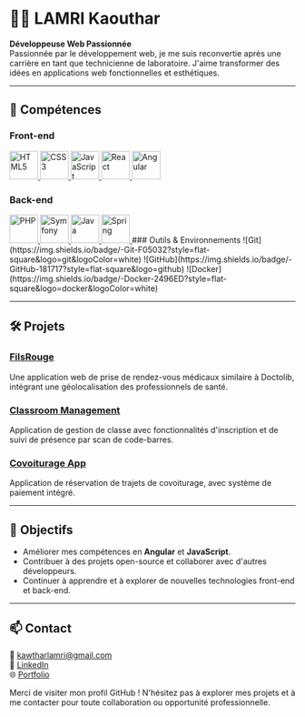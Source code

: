# 👩‍💻 LAMRI Kaouthar

**Développeuse Web Passionnée**  
Passionnée par le développement web, je me suis reconvertie après une carrière en tant que technicienne de laboratoire. J'aime transformer des idées en applications web fonctionnelles et esthétiques.

---

## 🚀 Compétences

### Front-end

<a href="https://developer.mozilla.org/en-US/docs/Web/Guide/HTML/HTML5" target="_blank">
  <img src="https://upload.wikimedia.org/wikipedia/commons/8/80/HTML5_logo_resized.svg" alt="HTML5" height="50"/>
</a>
<a href="https://developer.mozilla.org/en-US/docs/Web/CSS" target="_blank">
  <img src="https://upload.wikimedia.org/wikipedia/commons/6/62/CSS3_logo.svg" alt="CSS3" height="50"/>
</a>
<a href="https://developer.mozilla.org/en-US/docs/Web/JavaScript" target="_blank">
  <img src="https://upload.wikimedia.org/wikipedia/commons/6/6a/JavaScript-logo.png" alt="JavaScript" height="50"/>
</a>
<a href="https://reactjs.org/" target="_blank">
  <img src="https://upload.wikimedia.org/wikipedia/commons/a/a7/React-icon.svg" alt="React" height="50"/>
</a>
<a href="https://angular.io/" target="_blank">
  <img src="https://upload.wikimedia.org/wikipedia/commons/c/cf/Angular_full_color_logo.svg" alt="Angular" height="50"/>
</a>

### Back-end

<a href="https://www.php.net/" target="_blank">
  <img src="https://upload.wikimedia.org/wikipedia/commons/2/27/PHP-logo.svg" alt="PHP" height="50"/>
</a>
<a href="https://symfony.com/" target="_blank">
  <img src="[https://upload.wikimedia.org/wikipedia/commons/6/6a/Symfony2.svg](http://www.w3.org/2000/svg)" alt="Symfony" height="50"/>
</a>
<a href="https://www.java.com/" target="_blank">
  <img src="https://upload.wikimedia.org/wikipedia/en/3/30/Java_programming_language_logo.svg" alt="Java" height="50"/>
</a>
<a href="https://spring.io/" target="_blank">
  <img src="https://upload.wikimedia.org/wikipedia/commons/4/44/Spring_Framework_Logo_2018.svg" alt="Spring" height="50"/>
</a>
### Outils & Environnements
![Git](https://img.shields.io/badge/-Git-F05032?style=flat-square&logo=git&logoColor=white)
![GitHub](https://img.shields.io/badge/-GitHub-181717?style=flat-square&logo=github)
![Docker](https://img.shields.io/badge/-Docker-2496ED?style=flat-square&logo=docker&logoColor=white)

---

## 🛠️ Projets

### [FilsRouge](https://github.com/Katia1659/filsrouge)
Une application web de prise de rendez-vous médicaux similaire à Doctolib, intégrant une géolocalisation des professionnels de santé.

### [Classroom Management](https://github.com/Katia1659/classroom-management)
Application de gestion de classe avec fonctionnalités d'inscription et de suivi de présence par scan de code-barres.

### [Covoiturage App](https://github.com/Katia1659/covoiturage-app)
Application de réservation de trajets de covoiturage, avec système de paiement intégré.

---

## 🎯 Objectifs

- Améliorer mes compétences en **Angular** et **JavaScript**.
- Contribuer à des projets open-source et collaborer avec d'autres développeurs.
- Continuer à apprendre et à explorer de nouvelles technologies front-end et back-end.

---

## 📫 Contact

📧 [kawtharlamri@gmail.com](mailto:kawtharlamri@gmail.com)  
💼 [LinkedIn](https://www.linkedin.com/in/kawthar-lamri-3792221b4/)  
🌐 [Portfolio](https://katia1659.github.io/)

Merci de visiter mon profil GitHub ! N'hésitez pas à explorer mes projets et à me contacter pour toute collaboration ou opportunité professionnelle.
